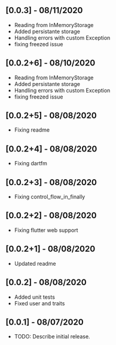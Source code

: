 ## [0.0.3] - 08/11/2020
* Reading from InMemoryStorage
* Added persistante storage
* Handling errors with custom Exception
* fixing freezed issue

## [0.0.2+6] - 08/10/2020
* Reading from InMemoryStorage
* Added persistante storage
* Handling errors with custom Exception
* fixing freezed issue

## [0.0.2+5] - 08/08/2020
* Fixing readme

## [0.0.2+4] - 08/08/2020
* Fixing dartfm

## [0.0.2+3] - 08/08/2020
* Fixing control_flow_in_finally

## [0.0.2+2] - 08/08/2020
* Fixing flutter web support

## [0.0.2+1] - 08/08/2020
* Updated readme

## [0.0.2] - 08/08/2020

* Added unit tests
* Fixed user and traits

## [0.0.1] - 08/07/2020

* TODO: Describe initial release.

